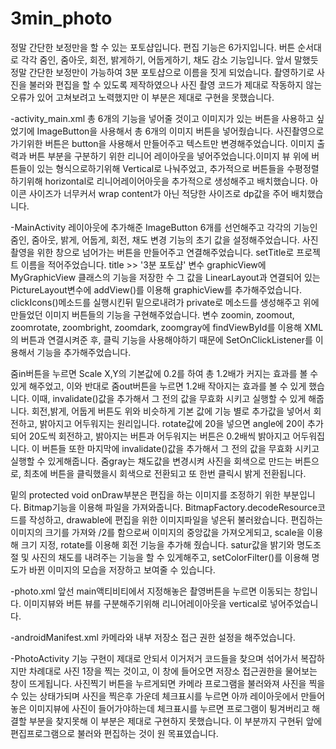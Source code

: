 # 3min_photo
정말 간단한 보정만을 할 수 있는 포토샵입니다. 편집 기능은 6가지입니다. 버튼 순서대로 각각 줌인, 줌아웃, 회전, 밝게하기, 어둡게하기, 채도 감소 기능입니다. 
앞서 말했듯 정말 간단한 보정만이 가능하여 3분 포토샵으로 이름을 짓게 되었습니다. 촬영하기로 사진을 불러와 편집을 할 수 있도록 제작하였으나 
사진 촬영 코드가 제대로 작동하지 않는 오류가 있어 고쳐보려고 노력했지만 이 부분은 제대로 구현을 못했습니다.

-activity_main.xml
총 6개의 기능을 넣어줄 것이고 이미지가 있는 버튼을 사용하고 싶었기에 ImageButton을 사용해서 총 6개의 이미지 버튼을 넣어줬습니다.
사진촬영으로 가기위한 버튼은 button을 사용해서 만들어주고 텍스트만 변경해주었습니다.
이미지 출력과 버튼 부분을 구분하기 위한 리니어 레이아웃을 넣어주었습니다.이미지 뷰 위에 버튼들이 있는
형식으로하기위해 Vertical로 나눠주었고, 추가적으로 버튼들을 수평정렬하기위해 horizontal로 리니어레이어아웃을
추가적으로 생성해주고 배치했습니다. 아이콘 사이즈가 너무커서 wrap content가 아닌 적당한 사이즈로 dp값을 주어
배치했습니다.

-MainActivity
레이아웃에 추가해준 ImageButton 6개를 선언해주고 각각의 기능인 줌인, 줌아웃, 밝게, 어둡게, 회전, 채도 변경 기능의 초기 값을 설정해주었습니다.
사진 촬영을 위한 창으로 넘어가는 버튼을 만들어주고 연결해주었습니다. 
setTitle로 프로젝트 이름을 적어주었습니다. title >> '3분 포토샵'
변수 graphicView에 MyGraphicView 클래스의 기능을 저장한 수 그 값을 LinearLayout과 연결되어 있는 PictureLayout변수에 addView()를 이용해 graphicView를 추가해주었습니다.
clickIcons()메소드를 실행시킨뒤 밑으로내려가 private로 메소드를 생성해주고 위에 만들었던 이미지 버튼들의 기능을 구현해주었습니다.
변수 zoomin, zoomout, zoomrotate, zoombright, zoomdark, zoomgray에 findViewById를 이용해 XML의 버튼과 연결시켜준 후, 클릭 기능을 사용해야하기 때문에
SetOnClickListener를 이용해서 기능을 추가해주었습니다.

줌in버튼을 누르면 Scale X,Y의 기본값에 0.2를 하여 총 1.2배가 커지는 효과를 볼 수 있게 해주었고, 이와 반대로 줌out버튼을 누르면 1.2배 작아지는 효과를
볼 수 있게 했습니다. 이때, invalidate()값을 추가해서 그 전의 값을 무효화 시키고 실행할 수 있게 해줍니다.
회전,밝게, 어둡게 버튼도 위와 비슷하게 기본 값에 기능 별로 추가값을 넣어서 회전하고, 밝아지고 어두워지는 원리입니다. 
rotate값에 20을 넣으면 angle에 20이 추가되어 20도씩 회전하고, 밝아지는 버튼과 어두워지는 버튼은 0.2배씩 밝아지고 어두워집니다.
이 버튼들 또한 마지막에 invalidate()값을 추가해서 그 전의 값을 무효화 시키고 실행할 수 있게해줍니다. 
줌gray는 채도값을 변경시켜 사진을 회색으로 만드는 버튼으로, 최초에 버튼을 클릭했을시 회색으로 전환되고 또 한번 클릭시 밝게 전환됩니다.

밑의 protected void onDraw부분은 편집을 하는 이미지를 조정하기 위한 부분입니다.
Bitmap기능을 이용해 파일을 가져와줍니다. BitmapFactory.decodeResource코드를 작성하고, drawable에 편집을 위한 이미지파일을 넣은뒤 불러왔습니다.
편집하는 이미지의 크기를 가져와 /2를 함으로써 이미지의 중앙값을 가져오게되고, scale을 이용해 크기 지정, rotate를 이용해 회전 기능을 추가해 줬습니다.
satur값을 밝기와 명도조절 및 사진의 채도를 내려주는 기능을 할 수 있게해주고,
setColorFilter()를 이용해 명도가 바뀐 이미지의 모습을 저장하고 보여줄 수 있습니다.

-photo.xml
앞선 main액티비티에서 지정해놓은 촬영버튼을 누르면 이동되는 창입니다. 
이미지뷰와 버튼 뷰를 구분해주기위해 리니어레이아웃을 vertical로 넣어주었습니다.

-androidManifest.xml
카메라와 내부 저장소 접근 권한 설정을 해주었습니다.

-PhotoActivity
기능 구현이 제대로 안되서 이거저거 코드들을 찾으며 섞어가서 복잡하지만
차례대로 사진 1장을 찍는 것이고, 이 창에 들어오면 저장소 접근권한을
물어보는 창이 뜨게됩니다. 사진찍기 버튼을 누르게되면 카메라 프로그램을 불러와져
사진을 찍을 수 있는 상태가되며 사진을 찍은후 가운데 체크표시를 누르면 아까 레이아웃에서
만들어놓은 이미지뷰에 사진이 들어가야하는데 체크표시를 누르면 프로그램이 튕겨버리고
해결할 부분을 찾지못해 이 부분은 제대로 구현하지 못했습니다. 이 부분까지 구현뒤 앞에
편집프로그램으로 불러와 편집하는 것이 원 목표였습니다.



